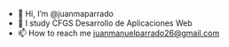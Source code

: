 - 👋 Hi, I’m @juanmaparrado
- 🌱 I study CFGS Desarrollo de Aplicaciones Web
- 📫 How to reach me juanmanuelparrado26@gmail.com


